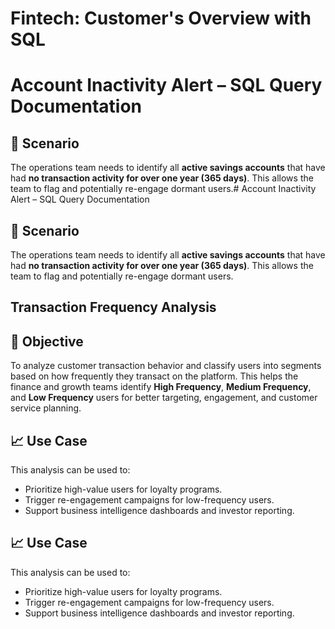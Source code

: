 # Fintech: Customer's Overview with SQL


# Account Inactivity Alert – SQL Query Documentation

## 📌 Scenario
The operations team needs to identify all **active savings accounts** that have had **no transaction activity for over one year (365 days)**. This allows the team to flag and potentially re-engage dormant users.# Account Inactivity Alert – SQL Query Documentation

## 📌 Scenario
The operations team needs to identify all **active savings accounts** that have had **no transaction activity for over one year (365 days)**. This allows the team to flag and potentially re-engage dormant users.

## Transaction Frequency Analysis

## 📌 Objective
To analyze customer transaction behavior and classify users into segments based on how frequently they transact on the platform. This helps the finance and growth teams identify **High Frequency**, **Medium Frequency**, and **Low Frequency** users for better targeting, engagement, and customer service planning.

## 📈 Use Case

This analysis can be used to:
- Prioritize high-value users for loyalty programs.
- Trigger re-engagement campaigns for low-frequency users.
- Support business intelligence dashboards and investor reporting.

## 📈 Use Case

This analysis can be used to:
- Prioritize high-value users for loyalty programs.
- Trigger re-engagement campaigns for low-frequency users.
- Support business intelligence dashboards and investor reporting.
